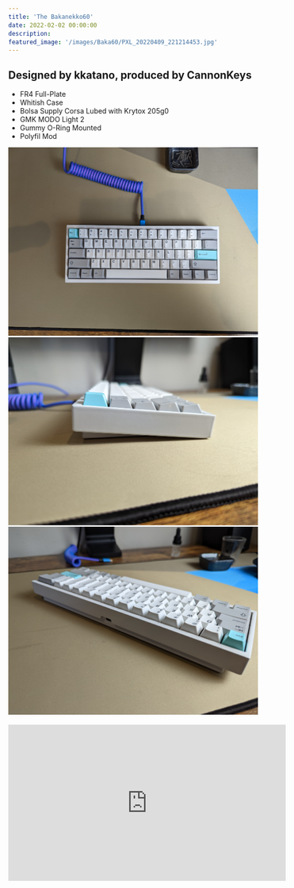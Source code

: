 ```yaml
---
title: 'The Bakanekko60'
date: 2022-02-02 00:00:00
description: 
featured_image: '/images/Baka60/PXL_20220409_221214453.jpg'
---
```


## Designed by kkatano, produced by CannonKeys
* FR4 Full-Plate
* Whitish Case
* Bolsa Supply Corsa Lubed with Krytox 205g0
* GMK MODO Light 2
* Gummy O-Ring Mounted
* Polyfil Mod

<div class="gallery" data-columns="3">
	<img src="/images/Baka60/PXL_20220409_221227426.jpg">
	<img src="/images/Baka60/PXL_20220409_221241827.jpg">
	<img src="/images/Baka60/PXL_20220409_221256312.jpg">
</div>

<br>

<iframe width="560" height="315" src="https://www.youtube.com/embed/YXLWxfQkJQ8?start=2" title="YouTube video player" frameborder="0" allow="accelerometer; autoplay; clipboard-write; encrypted-media; gyroscope; picture-in-picture" allowfullscreen></iframe>